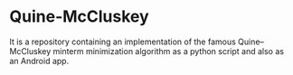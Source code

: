 # Quine-McCluskey
It is a repository containing an implementation of the famous Quine–McCluskey minterm minimization algorithm as a python script and also as an Android app.
